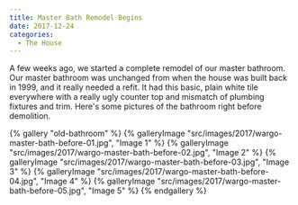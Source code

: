 ```yaml
---
title: Master Bath Remodel Begins
date: 2017-12-24
categories: 
  - The House
---
```


A few weeks ago, we started a complete remodel of our master bathroom. Our master bathroom was unchanged from when the house was built back in 1999, and it really needed a refit. It had this basic, plain white tile everywhere with a really ugly counter top and mismatch of plumbing fixtures and trim. Here's some pictures of the bathroom right before demolition.

{% gallery "old-bathroom" %}
{% galleryImage "src/images/2017/wargo-master-bath-before-01.jpg", "Image 1" %}
{% galleryImage "src/images/2017/wargo-master-bath-before-02.jpg", "Image 2" %}
{% galleryImage "src/images/2017/wargo-master-bath-before-03.jpg", "Image 3" %}
{% galleryImage "src/images/2017/wargo-master-bath-before-04.jpg", "Image 4" %}
{% galleryImage "src/images/2017/wargo-master-bath-before-05.jpg", "Image 5" %}
{% endgallery %}